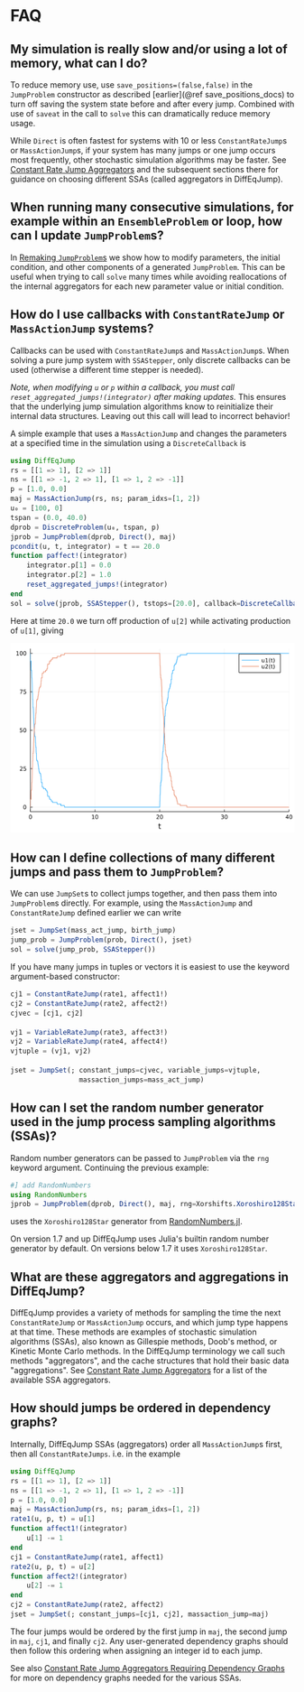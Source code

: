# FAQ

## My simulation is really slow and/or using a lot of memory, what can I do?
To reduce memory use, use `save_positions=(false,false)` in the `JumpProblem`
constructor as described [earlier](@ref save_positions_docs) to turn off saving
the system state before and after every jump. Combined with use of `saveat` in
the call to `solve` this can dramatically reduce memory usage.

While `Direct` is often fastest for systems with 10 or less `ConstantRateJump`s
or `MassActionJump`s, if your system has many jumps or one jump occurs most
frequently, other stochastic simulation algorithms may be faster. See [Constant
Rate Jump Aggregators](@ref) and the subsequent sections there for guidance on
choosing different SSAs (called aggregators in DiffEqJump).

## When running many consecutive simulations, for example within an `EnsembleProblem` or loop, how can I update `JumpProblem`s?

In [Remaking `JumpProblem`s](@ref) we show how to modify parameters, the initial
condition, and other components of a generated `JumpProblem`. This can be useful
when trying to call `solve` many times while avoiding reallocations of the
internal aggregators for each new parameter value or initial condition.

## How do I use callbacks with `ConstantRateJump` or `MassActionJump` systems?

Callbacks can be used with `ConstantRateJump`s and `MassActionJump`s. When
solving a pure jump system with `SSAStepper`, only discrete callbacks can be
used (otherwise a different time stepper is needed).

*Note, when modifying `u` or `p` within a callback, you must call
`reset_aggregated_jumps!(integrator)` after making updates.* This ensures that
the underlying jump simulation algorithms know to reinitialize their internal
data structures. Leaving out this call will lead to incorrect behavior!

A simple example that uses a `MassActionJump` and changes the parameters at a
specified time in the simulation using a `DiscreteCallback` is
```julia
using DiffEqJump
rs = [[1 => 1], [2 => 1]]
ns = [[1 => -1, 2 => 1], [1 => 1, 2 => -1]]
p = [1.0, 0.0]
maj = MassActionJump(rs, ns; param_idxs=[1, 2])
u₀ = [100, 0]
tspan = (0.0, 40.0)
dprob = DiscreteProblem(u₀, tspan, p)
jprob = JumpProblem(dprob, Direct(), maj)
pcondit(u, t, integrator) = t == 20.0
function paffect!(integrator)
    integrator.p[1] = 0.0
    integrator.p[2] = 1.0
    reset_aggregated_jumps!(integrator)
end
sol = solve(jprob, SSAStepper(), tstops=[20.0], callback=DiscreteCallback(pcondit, paffect!))
```
Here at time `20.0` we turn off production of `u[2]` while activating production
of `u[1]`, giving

![callback_gillespie](assets/callback_gillespie.png)

## How can I define collections of many different jumps and pass them to `JumpProblem`?

We can use `JumpSet`s to collect jumps together, and then pass them into
`JumpProblem`s directly. For example, using the `MassActionJump` and
`ConstantRateJump` defined earlier we can write

```julia
jset = JumpSet(mass_act_jump, birth_jump)
jump_prob = JumpProblem(prob, Direct(), jset)
sol = solve(jump_prob, SSAStepper())
```

If you have many jumps in tuples or vectors it is easiest to use the keyword
argument-based constructor:
```julia
cj1 = ConstantRateJump(rate1, affect1!)
cj2 = ConstantRateJump(rate2, affect2!)
cjvec = [cj1, cj2]

vj1 = VariableRateJump(rate3, affect3!)
vj2 = VariableRateJump(rate4, affect4!)
vjtuple = (vj1, vj2)

jset = JumpSet(; constant_jumps=cjvec, variable_jumps=vjtuple,
                 massaction_jumps=mass_act_jump)
```

## How can I set the random number generator used in the jump process sampling algorithms (SSAs)?

Random number generators can be passed to `JumpProblem` via the `rng` keyword
argument. Continuing the previous example:

```julia
#] add RandomNumbers
using RandomNumbers
jprob = JumpProblem(dprob, Direct(), maj, rng=Xorshifts.Xoroshiro128Star(rand(UInt64)))
```
uses the `Xoroshiro128Star` generator from
[RandomNumbers.jl](https://github.com/JuliaRandom/RandomNumbers.jl).

On version 1.7 and up DiffEqJump uses Julia's builtin random number generator by default. On versions below 1.7 it uses `Xoroshiro128Star`.

## What are these aggregators and aggregations in DiffEqJump?

DiffEqJump provides a variety of methods for sampling the time the next
`ConstantRateJump` or `MassActionJump` occurs, and which jump type happens at
that time. These methods are examples of stochastic simulation algorithms
(SSAs), also known as Gillespie methods, Doob's method, or Kinetic Monte Carlo
methods. In the DiffEqJump terminology we call such methods "aggregators", and
the cache structures that hold their basic data "aggregations". See [Constant
Rate Jump Aggregators](@ref) for a list of the available SSA aggregators.

## How should jumps be ordered in dependency graphs?
Internally, DiffEqJump SSAs (aggregators) order all `MassActionJump`s first,
then all `ConstantRateJumps`. i.e. in the example

```julia
using DiffEqJump
rs = [[1 => 1], [2 => 1]]
ns = [[1 => -1, 2 => 1], [1 => 1, 2 => -1]]
p = [1.0, 0.0]
maj = MassActionJump(rs, ns; param_idxs=[1, 2])
rate1(u, p, t) = u[1]
function affect1!(integrator)
    u[1] -= 1
end
cj1 = ConstantRateJump(rate1, affect1)
rate2(u, p, t) = u[2]
function affect2!(integrator)
    u[2] -= 1
end
cj2 = ConstantRateJump(rate2, affect2)
jset = JumpSet(; constant_jumps=[cj1, cj2], massaction_jump=maj)
```
The four jumps would be ordered by the first jump in `maj`, the second jump in
`maj`, `cj1`, and finally `cj2`. Any user-generated dependency graphs should
then follow this ordering when assigning an integer id to each jump.

See also [Constant Rate Jump Aggregators Requiring Dependency Graphs](@ref) for
more on dependency graphs needed for the various SSAs.
